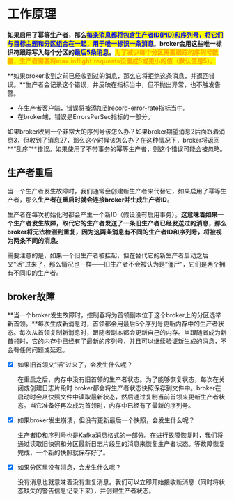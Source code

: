 # 工作原理

**如果启用了幂等生产者，那么**<mark style="color:blue;">**每条消息都将包含生产者ID(PID)和序列号，将它们与目标主题和分区组合在一起，用于唯一标识一条消息**</mark>。**broker会用这些唯一标识符跟踪写入每个分区的**<mark style="color:blue;">**最后5条消息**</mark>**。**<mark style="color:orange;">**为了减少每个分区需要跟踪的序列号数量，生产者需要将max.inflight.requests设置成5或更小的值（默认值是5）。**</mark>

**如果broker收到之前已经收到过的消息，那么它将拒绝这条消息，并返回错误。**生产者会记录这个错误，并反映在指标当中，但不抛出异常，也不触发告警。

* 在生产者客户端，错误将被添加到record-error-rate指标当中。
* 在broker端，错误是ErrorsPerSec指标的一部分。

如果broker收到一个非常大的序列号该怎么办？如果broker期望消息2后面跟着消息3，但收到了消息27，那么这个时候该怎么办？在这种情况下，broker将返回**“乱序”**错误。如果使用了不带事务的幂等生产者，则这个错误可能会被忽略。

## **生产者重启**

当一个生产者发生故障时，我们通常会创建新生产者来代替它，如果启用了幂等生产者，那么**生产者在重启时就会连接broker并生成生产者ID**。

生产者在每次初始化时都会产生一个新ID（假设没有启用事务）。**这意味着如果一个生产者发生故障，取代它的生产者发送了一条旧生产者已经发送过的消息，那么broker将无法检测到重复，因为这两条消息有不同的生产者ID和序列号，将被视为两条不同的消息。**

需要注意的是，如果一个旧生产者被挂起，但在替代它的新生产者启动之后又“活”过来了，那么情况也一样——旧生产者不会被认为是“僵尸”，它们是两个拥有不同ID的生产者。

## **broker故障**

**当一个broker发生故障时，控制器将为首领副本位于这个broker上的分区选举新首领。**每次生成新消息时，首领都会用最后5个序列号更新内存中的生产者状态。每次从首领复制新消息时，跟随者副本都会更新自己的内存。当跟随者成为新首领时，它的内存中已经有了最新的序列号，并且可以继续验证新生成的消息，不会有任何问题或延迟。

*   [x] 如果旧首领又“活”过来了，会发生什么呢？

    在重启之后，内存中没有旧首领的生产者状态。为了能够恢复状态，每次在关闭或创建日志片段时 broker都会将生产者状态快照保存到文件中。broker在启动时会从快照文件中读取最新状态，然后通过复制当前首领来更新生产者状态。当它准备好再次成为首领时，内存中已经有了最新的序列号。
*   [x] 如果broker发生崩溃，但没有更新最后一个快照，会发生什么呢？

    生产者ID和序列号也是Kafka消息格式的一部分。在进行故障恢复时，我们将通过读取旧快照和分区最新日志片段里的消息来恢复生产者状态。等故障恢复完成，一个新的快照就保存好了。
*   [x] 如果分区里没有消息，会发生什么呢？

    没有消息也就意味着没有重复消息。我们可以立即开始接收新消息（同时将状态缺失的警告信息记录下来），并创建生产者状态。
